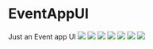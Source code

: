 # EventAppUI
Just an Event app UI
![](Screenshot/3.jpg)
![](Screenshot/7.jpg)
![](Screenshot/4.jpg)
![](Screenshot/5.jpg)
![](Screenshot/6.jpg)
![](Screenshot/1.jpg)
![](Screenshot/2.jpg)
